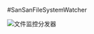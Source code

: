 #SanSanFileSystemWatcher

![文件监控分发器](http://git.oschina.net/uploads/images/2015/1129/184354_a5567dcf_516161.png "文件监控分发器")